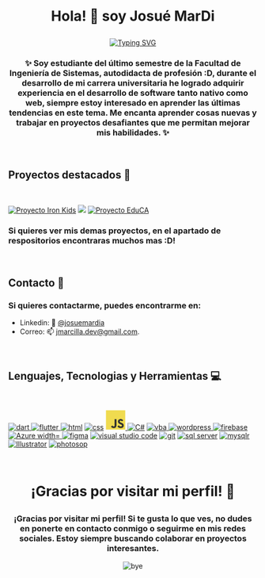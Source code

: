 # <p align = "center"> Hola! 👋 soy Josué MarDi</p>

<p align ="center">
 <a href="https://git.io/typing-svg"><img src="https://readme-typing-svg.herokuapp.com?font=Fira+Code&pause=1000&width=550&lines=Escribir+c%C3%B3digo+es+como+escribir+un+libro;una+vez+que+comienzas%2C+es+dif%C3%ADcil+detenerte." alt="Typing SVG" /></a>
</p>

### <p align = "center">✨ Soy estudiante del último semestre de la Facultad de Ingeniería de Sistemas, autodidacta de profesión :D, durante el desarrollo de mi carrera universitaria he logrado adquirir experiencia en el desarrollo de software tanto nativo como web, siempre estoy interesado en aprender las últimas tendencias en este tema. Me encanta aprender cosas nuevas y trabajar en proyectos desafiantes que me permitan mejorar mis habilidades. ✨</p>

</br>


## Proyectos destacados 🎯
<!--
![Desarrollo sostenible](https://img.shields.io/badge/-Desarrollo%20sostenible-orange)
![Proyectos innovadores](https://img.shields.io/badge/-Proyectos%20Innovadores-blue)
![De peru para el mundo](https://img.shields.io/badge/-De%20Perú%20para%20el%20mundo%20%3AD-red) -->
</br>

<!--proyectos-->

[![Proyecto Iron Kids](https://firebasestorage.googleapis.com/v0/b/iron-kids-36380.appspot.com/o/ReadmeProfile%2Fcard_ironkids.svg?alt=media&token=1924268b-4883-4bbb-a2ff-80269cc8767a)](https://github.com/josuemardia/Iron_kids)
<img src="htps://creazilla-store.fra1.digitaloceanspaces.com/emojis/43834/black-large-square-emoji-clipart-xl.png" width="20" heigth="10"/>
[![Proyecto EduCA](https://firebasestorage.googleapis.com/v0/b/iron-kids-36380.appspot.com/o/ReadmeProfile%2Fcard_educa.svg?alt=media&token=da8c0e62-ac7f-473c-a44e-6ab4961e93f0)](https://github.com/josuemardia/EduCA_Project_Flutter)

### Si quieres ver mis demas proyectos, en el apartado de respositorios encontraras muchos mas :D!

</br>

## Contacto 🤝

### Si quieres contactarme, puedes encontrarme en:
- Linkedin: 💼 [@josuemardia](https://www.linkedin.com/in/josuemardia/)
- Correo: 📫 jmarcilla.dev@gmail.com.

</br>

## Lenguajes, Tecnologias  y Herramientas 💻

</br>

<p>
<a href="https://dart.dev" target="_blank" rel="noreferrer"> <img src="https://www.vectorlogo.zone/logos/dartlang/dartlang-icon.svg" alt="dart" width="40" height="40"/> </a>
<a href="https://flutter.dev" target="_blank" rel="noreferrer"> <img src="https://www.vectorlogo.zone/logos/flutterio/flutterio-icon.svg" alt="flutter" width="40" height="40"/> </a>
<a href="https://developer.mozilla.org/es/docs/Web/HTML" target="_blank" rel="noreferrer"> <img src="https://upload.wikimedia.org/wikipedia/commons/6/61/HTML5_logo_and_wordmark.svg" alt="html" width="40" height="40"/></a>
<a href="https://developer.mozilla.org/es/docs/Web/CSS" target="_blank" rel="noreferrer"> <img src="https://upload.wikimedia.org/wikipedia/commons/d/d5/CSS3_logo_and_wordmark.svg" alt="css" width="40" height="40"/></a>
<a href="https://developer.mozilla.org/en-US/docs/Web/JavaScript" target="_blank" rel="noreferrer"> <img src="https://raw.githubusercontent.com/devicons/devicon/master/icons/javascript/javascript-original.svg" alt="javascript" width="40" height="40"/> </a>
<a href="https://learn.microsoft.com/es-es/dotnet/csharp/" target="_blank" rel="noreferrer"> <img src="https://cdn.worldvectorlogo.com/logos/c--4.svg" alt="C#" width="40" height="40"/></a>
<a href="https://learn.microsoft.com/es-es/office/vba/library-reference/concepts/getting-started-with-vba-in-office" target="_blank" rel="noreferrer"> <img src="https://wyday.com/images/lm/langs/vba.1.svg" alt="vba" width="40" height="40"/> </a> 
<a href="https://wordpress.com/es/" target="_blank" rel="noreferrer"> <img src="https://cdn.worldvectorlogo.com/logos/wordpress-blue.svg" alt="wordpress" width="40" height="40"/> </a> 
<a href="https://firebase.google.com/" target="_blank" rel="noreferrer"> <img src="https://www.vectorlogo.zone/logos/firebase/firebase-icon.svg" alt="firebase" width="40" height="40"/> </a>
<a href="https://azure.microsoft.com/es-es" target="_blank" rel="noreferrer"> <img src="https://upload.wikimedia.org/wikipedia/commons/f/fa/Microsoft_Azure.svg" alt="Azure width="40" height="40"/> </a>
<a href="https://www.figma.com" target="_blank" rel="noreferrer"> <img src="https://upload.wikimedia.org/wikipedia/commons/3/33/Figma-logo.svg" alt="figma" width="40" height="40"/></a>
<a href="https://code.visualstudio.com" target="_blank" rel="noreferrer"> <img src="https://upload.wikimedia.org/wikipedia/commons/9/9a/Visual_Studio_Code_1.35_icon.svg" alt="visual studio code" width="40" height="40"/></a>
<a href="https://git-scm.com" target="_blank" rel="noreferrer"> <img src="https://upload.wikimedia.org/wikipedia/commons/3/3f/Git_icon.svg" alt="git" width="40" height="40"/></a>
<a href="https://www.microsoft.com/es-es/sql-server" target="_blank" rel="noreferrer"> <img src="https://www.svgrepo.com/show/303229/microsoft-sql-server-logo.svg" alt="sql server" width="40" height="40"/></a>
<a href="https://www.mysql.com" target="_blank" rel="noreferrer"> <img src="https://www.vectorlogo.zone/logos/mysql/mysql-official.svg" alt="mysqlr" width="40" height="40"/></a>
<a href="https://www.adobe.com/pe/products/illustrator.html" target="_blank" rel="noreferrer"> <img src="https://upload.wikimedia.org/wikipedia/commons/f/fb/Adobe_Illustrator_CC_icon.svg" alt="Illustrator" width="40" height="40"/></a>
<a href="https://www.adobe.com/products/photoshop.html" target="_blank" rel="noreferrer"> <img src="https://upload.wikimedia.org/wikipedia/commons/a/af/Adobe_Photoshop_CC_icon.svg" alt="photosop" width="40" height="40"/></a>
</p>

 </br>
 
 # <p align= "center"> ¡Gracias por visitar mi perfil! 👋  </p>
 
### <p align= "center"> ¡Gracias por visitar mi perfil! Si te gusta lo que ves, no dudes en ponerte en contacto conmigo o seguirme en mis redes sociales. Estoy siempre buscando colaborar en proyectos interesantes. </p>
 
<p align="center"><img src="https://gifdb.com/images/high/harry-potter-waving-goodbye-mcdz9iyl5k5vc7lz.gif" alt="bye" width ="500" /></p>
 
 
<!--
 **josuemardia/josuemardia** is a ✨ _special_ ✨ repository because its `README.md` (this file) appears on your GitHub profile.

Here are some ideas to get you started:

- 🔭 I’m currently working on ...
- 🌱 I’m currently learning ...
- 👯 I’m looking to collaborate on ...
- 🤔 I’m looking for help with ...
- 💬 Ask me about ...
- 📫 How to reach me: ...
- 😄 Pronouns: ...
- ⚡ Fun fact: ...
-->
